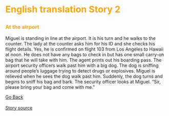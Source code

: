 <h1><p style="color:orange;">English translation Story 2</p></h1>
<p></p>
<h3><p style="color:orange;">At the airport</p></h3>
<p></p>
Miguel is standing in line at the airport. It is his turn and he walks to the counter. The lady at the counter asks him for his ID and she checks his flight details. Yes, he is confirmed on flight 103 from Los Angeles to Hawaii at noon. He does not have any bags to check in but has one small carry-on bag that he will take with him. The agent prints out his boarding pass. The airport security officers walk past him with a big dog. The dog is sniffing around people’s luggage trying to detect drugs or explosives. Miguel is relieved when he sees the dog walk past him. Suddenly, the dog turns and begins to sniff his bag and bark. The security officer looks at Miguel. “Sir, please bring your bag and come with me.”
<br>
<p>
  <a style="float:left;" href="listeningandreading.html" class="btn2">Go Back</a>
  </p>
  <div style="clear:both;"> </div>
  <br>
  <a href="https://www.learnpracticalspanishonline.com/beginner/beginner-readings/absolute-beginner-reading5.html">Story source</a>
